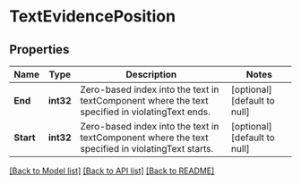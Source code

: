 # TextEvidencePosition

## Properties
Name | Type | Description | Notes
------------ | ------------- | ------------- | -------------
**End** | **int32** | Zero-based index into the text in textComponent where the text specified in violatingText ends. | [optional] [default to null]
**Start** | **int32** | Zero-based index into the text in textComponent where the text specified in violatingText starts. | [optional] [default to null]

[[Back to Model list]](../README.md#documentation-for-models) [[Back to API list]](../README.md#documentation-for-api-endpoints) [[Back to README]](../README.md)

